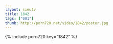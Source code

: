 ```yaml
--- 
layout: sieutv
title: 1842
tags: ["001"]
thumb: http://porn720.net/video/1842/poster.jpg
---
```

{% include porn720 key="1842" %} 
